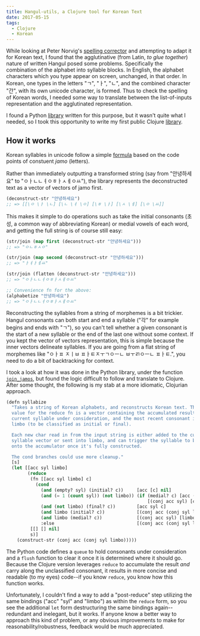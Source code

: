 ```yaml
---
title: Hangul-utils, a Clojure tool for Korean Text
date: 2017-05-15
tags:
  - Clojure
  - Korean
---
```


While looking at Peter Norvig's [spelling
corrector](http://norvig.com/spell-correct.html) and attempting to
adapt it for Korean text, I found that the agglutinative (from Latin,
*to glue together*) nature of written Hangul posed some
problems. Specifically the combination of the alphabet into syllable
blocks. In English, the alphabet characters which you type appear on
screen, unchanged, in that order. In Korean, one types in the letters
"ㄱ", "ㅏ", "ㄴ", and the combined character "간", with its own
unicode character, is formed. Thus to check the spelling of Korean
words, I needed some way to translate between the list-of-inputs
representation and the agglutinated representation.

I found a Python [library](https://github.com/kaniblu/hangul-utils)
written for this purpose, but it wasn't quite what I needed, so I took
this opportunity to write my first public Clojure
[library](https://github.com/sooheon/hangul-utils).

## How it works
Korean syllables in unicode follow a simple
[formula](https://en.wikipedia.org/wiki/Korean_language_and_computers#Hangul_in_Unicode)
based on the code points of constuent *jamo* (letters).

Rather than immediately outputting a transformed string (say from
"안녕하세요" to "ㅇㅏㄴㄴㅕㅇㅎㅏㅅㅔㅇㅛ"), the library represents
the deconstructed text as a vector of vectors of jamo first.

```clojure
(deconstruct-str "안녕하세요")
;; => [[\ㅇ \ㅏ \ㄴ] [\ㄴ \ㅕ \ㅇ] [\ㅎ \ㅏ] [\ㅅ \ㅔ] [\ㅇ \ㅛ]]
```

This makes it simple to do operations such as take the initial
consonants (초성, a common way of abbreviating Korean) or medial
vowels of each word, and getting the full string is of course still
easy:

```clojure
(str/join (map first (deconstruct-str "안녕하세요")))
;; => "ㅇㄴㅎㅅㅇ"

(str/join (map second (deconstruct-str "안녕하세요")))
;; => "ㅏㅕㅏㅔㅛ"

(str/join (flatten (deconstruct-str "안녕하세요")))
;; => "ㅇㅏㄴㄴㅕㅇㅎㅏㅅㅔㅇㅛ"

;; Convenience fn for the above:
(alphabetize "안녕하세요")
;; => "ㅇㅏㄴㄴㅕㅇㅎㅏㅅㅔㅇㅛ"
```

Reconstructing the syllables from a string of morphemes is a bit
trickier.  Hangul consonants can both start and end a syllable ("각"
for example begins and ends with "ㄱ"), so you can't tell whether a
given consonant is the start of a new syllable or the end of the last
one without some context. If you kept the vector of vectors
representation, this is simple because the inner vectors delineate
syllables. If you are going from a flat string of morphemes like
"ㅇㅏㅍ ㅈㅣㅂ ㅍㅏㅌㅈㅜㄱㅇㅡㄴ ㅂㅜㄺㅇㅡㄴ ㅍㅏㅌ.", you need to
do a bit of backtracking for context.

I took a look at how it was done in the Python library, under the
function
[`join_jamos`](https://github.com/kaniblu/hangul-utils/blob/2c2bf5cffc94e88aad1ceec4bbc726ba00046a52/hangul_utils/jamo.py#L144),
but found the logic difficult to follow and translate to
Clojure. After some thought, the following is my stab at a more
idiomatic, Clojurian approach.

```lisp
(defn syllabize
  "Takes a string of Korean alphabets, and reconstructs Korean text. The initial
  value for the reduce fn is a vector containing the accumulated result, the
  current syllable under consideration, and the most recent consonant in
  limbo (to be classified as initial or final).

  Each new char read in from the input string is either added to the current
  syllable vector or sent into limbo, and can trigger the syllable to be conj'd
  onto the accumulator once it's fully constructed.

  The cond branches could use more cleanup."
  [s]
  (let [[acc syl limbo]
        (reduce
         (fn [[acc syl limbo] c]
           (cond
             (and (empty? syl) (initial? c))     [acc [c] nil]
             (and (= 1 (count syl)) (not limbo)) (if (medial? c) [acc (conj syl c) nil]
                                                     [(conj acc syl) [c] nil])
             (and (not limbo) (final? c))        [acc syl c]
             (and limbo (initial? c))            [(conj acc (conj syl limbo)) [c] nil]
             (and limbo (medial? c))             [(conj acc syl) [limbo c] nil]
             :else                               [(conj acc (conj syl limbo) [c]) [] nil]))
         [[] [] nil]
         s)]
    (construct-str (conj acc (conj syl limbo)))))
```

The Python code defines a `queue` to hold consonants under consideration and a
`flush` function to clear it once it is determined where it should go. Because
the Clojure version leverages `reduce` to accumulate the result *and* carry
along the unclassified consonant, it results in more concise and readable (to my
eyes) code--if you know `reduce`, you know how this function works.

Unfortunately, I couldn't find a way to add a "post-reduce" step utilizing the
same bindings ("acc" "syl" and "limbo") as within the `reduce` form, so you see
the additional `let` form destructuring the same bindings again--redundant and
inelegant, but it works. If anyone know a better way to approach this kind of
problem, or any obvious improvements to make for reasonability/robustness,
feedback would be much appreciated.
